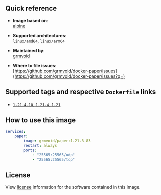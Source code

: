 ## Quick reference
- **Image based on**:   
  [alpine](https://hub.docker.com/_/alpine)

- **Supported architectures**:    
  `linux/amd64`, `linux/arm64`

- **Maintained by**:  
  [grmvoid](https://github.com/grmvoid)

- **Where to file issues**:    
  [https://github.com/grmvoid/docker-paper/issues](https://github.com/grmvoid/docker-paper/issues?q=)

## Supported tags and respective `Dockerfile` links

- [`1.21.4-10`, `1.21.4`, `1.21`](https://github.com/grmvoid/docker-paper/blob/2c8ceaea4af5f852665d37c0a0be069c771e7c9d/1.21/Dockerfile)

## How to use this image

```yaml
services:
    paper:
        image: grmvoid/paper:1.21.3-83
        restart: always
        ports:
            - "25565:25565/udp"
            - "25565:25565/tcp"
```

## License

View [license](https://github.com/PaperMC/Paper/blob/main/LICENSE.md) information for the software contained in this image.